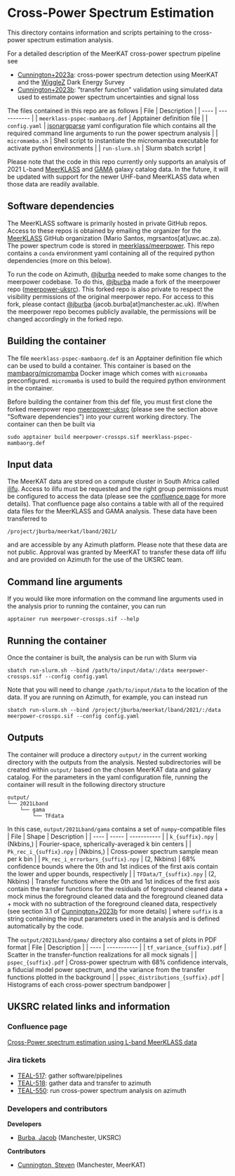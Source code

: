 # Cross-Power Spectrum Estimation

This directory contains information and scripts pertaining to the cross-power spectrum estimation analysis.

For a detailed description of the MeerKAT cross-power spectrum pipeline see
- [Cunnington+2023a](https://ui.adsabs.harvard.edu/abs/2023MNRAS.518.6262C/abstract): cross-power spectrum detection using MeerKAT and the [WiggleZ](https://wigglez.swin.edu.au/site/forward.html) Dark Energy Survey
- [Cunnington+2023b](https://ui.adsabs.harvard.edu/abs/2023MNRAS.523.2453C/abstract): "transfer function" validation using simulated data used to estimate power spectrum uncertainties and signal loss

The files contained in this repo are as follows
| File | Description |
| ---- | ----------- |
| `meerklass-pspec-mambaorg.def` | Apptainer definition file |
| `config.yaml` | [jsonargparse](https://jsonargparse.readthedocs.io/en/latest/) yaml configuration file which contains all the required command line arguments to run the power spectrum analysis |
| `micromamba.sh` | Shell script to instantiate the micromamba executable for activate python environments |
| `run-slurm.sh` | Slurm sbatch script |

Please note that the code in this repo currently only supports an analysis of 2021 L-band [MeerKLASS](https://github.com/meerklass) and [GAMA](https://www.gama-survey.org/) galaxy catalog data.  In the future, it will be updated with support for the newer UHF-band MeerKLASS data when those data are readily available.

## Software dependencies

The MeerKLASS software is primarily hosted in private GitHub repos. Access to these repos is obtained by emailing the organizer for the [MeerKLASS](https://github.com/meerklass) GitHub organization (Mario Santos, mgrsantos[at]uwc.ac.za). The power spectrum code is stored in [meerklass/meerpower](https://github.com/meerklass/meerpower). This repo contains a `conda` environment yaml containing all of the required python dependencies (more on this below).

To run the code on Azimuth, [@jburba](https://github.com/jburba) needed to make some changes to the meerpower codebase. To do this, [@jburba](https://github.com/jburba) made a fork of the meerpower repo ([meerpower-uksrc](https://github.com/jburba/meerpower-uksrc)). This forked repo is also private to respect the visibility permissions of the original meerpower repo. For access to this fork, please contact [@jburba](https://github.com/jburba) (jacob.burba[at]manchester.ac.uk). If/when the meerpower repo becomes publicly available, the permissions will be changed accordingly in the forked repo.

## Building the container

The file `meerklass-pspec-mambaorg.def` is an Apptainer definition file which can be used to build a container.  This container is based on the [mambaorg/micromamba](https://hub.docker.com/r/mambaorg/micromamba) Docker image which comes with `micromamba` preconfigured.  `micromamba` is used to build the required python environment in the container.

Before building the container from this def file, you must first clone the forked meerpower repo [meerpower-uksrc](https://github.com/jburba/meerpower-uksrc) (please see the section above "Software dependencies") into your current working directory.  The container can then be built via
```
sudo apptainer build meerpower-crossps.sif meerklass-pspec-mambaorg.def
```

## Input data

The MeerKAT data are stored on a compute cluster in South Africa called [ilifu](https://www.ilifu.ac.za/).  Access to ilifu must be requested and the right group permissions must be configured to access the data (please see the [confluence page](https://confluence.skatelescope.org/display/SRCSC/Cross-Power+Spectrum+Estimation+Using+L-Band+MeerKLASS+Data) for more details).  That confluence page also contains a table with all of the required data files for the MeerKLASS and GAMA analysis.  These data have been transferred to
```
/project/jburba/meerkat/lband/2021/
```
and are accessible by any Azimuth platform.  Please note that these data are not public.  Approval was granted by MeerKAT to transfer these data off ilifu and are provided on Azimuth for the use of the UKSRC team.

## Command line arguments

If you would like more information on the command line arguments used in the analysis prior to running the container, you can run
```
apptainer run meerpower-crossps.sif --help
```

## Running the container

Once the container is built, the analysis can be run with Slurm via
```
sbatch run-slurm.sh --bind /path/to/input/data/:/data meerpower-crossps.sif --config config.yaml
```
Note that you will need to change `/path/to/input/data` to the location of the data.  If you are running on Azimuth, for example, you can instead run
```
sbatch run-slurm.sh --bind /project/jburba/meerkat/lband/2021/:/data meerpower-crossps.sif --config config.yaml
```

## Outputs

The container will produce a directory `output/` in the current working directory with the outputs from the analysis. Nested subdirectories will be created within `output/` based on the chosen MeerKAT data and galaxy catalog. For the parameters in the yaml configuration file, running the container will result in the following directory structure
```
output/
└── 2021Lband
    └── gama
        └── TFdata
```
In this case, `output/2021Lband/gama` contains a set of `numpy`-compatible files
| File | Shape | Description |
| ---- | ----- | ----------- |
| `k_{suffix}.npy` | (Nkbins,) | Fourier-space, spherically-averaged k bin centers |
| `Pk_rec_i_{suffix}.npy` | (Nkbins,) | Cross-power spectrum sample mean per k bin |
| `Pk_rec_i_errorbars_{suffix}.npy` | (2, Nkbins) | 68% confidence bounds where the 0th and 1st indices of the first axis contain the lower and upper bounds, respectively |
| `TFData/T_{suffix}.npy` | (2, Nkbins) | Transfer functions where the 0th and 1st indices of the first axis contain the transfer functions for the residuals of foreground cleaned data + mock minus the foreground cleaned data and the foreground cleaned data + mock with no subtraction of the foreground cleaned data, respectively (see section 3.1 of [Cunnington+2023b](https://ui.adsabs.harvard.edu/abs/2023MNRAS.523.2453C/abstract) for more details) |
where `suffix` is a string containing the input parameters used in the analysis and is defined automatically by the code.

The `output/2021Lband/gama/` directory also contains a set of plots in PDF format
| File | Description |
| ---- | ----------- |
| `tf_variance_{suffix}.pdf` | Scatter in the transfer-function realizations for all mock signals |
| `pspec_{suffix}.pdf` | Cross-power spectrum with 68% confidence intervals, a fiducial model power spectrum, and the variance from the transfer functions plotted in the background |
| `pspec_distributions_{suffix}.pdf` | Histograms of each cross-power spectrum bandpower |

## UKSRC related links and information

### Confluence page

[Cross-Power spectrum estimation using L-band MeerKLASS data](https://confluence.skatelescope.org/display/SRCSC/Cross-Power+Spectrum+Estimation+Using+L-Band+MeerKLASS+Data)

### Jira tickets

- [TEAL-517](https://jira.skatelescope.org/browse/TEAL-517): gather software/pipelines
- [TEAL-518](https://jira.skatelescope.org/browse/TEAL-518): gather data and transfer to azimuth
- [TEAL-550](https://jira.skatelescope.org/browse/TEAL-550): run cross-power spectrum analysis on azimuth

### Developers and contributors

**Developers**

- [Burba, Jacob](https://github.com/jburba) (Manchester, UKSRC)

**Contributors**

- [Cunnington, Steven](https://github.com/stevecunnington) (Manchester, MeerKAT)
